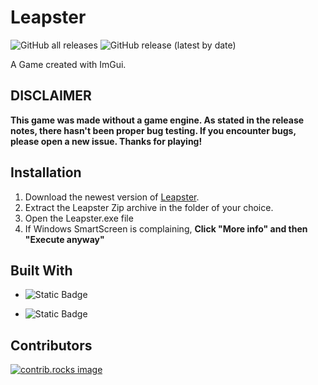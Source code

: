 # Leapster

![GitHub all releases](https://img.shields.io/github/downloads/Moldybot9411/Leapster/total?color=%23FF8C00&style=flat-square)
![GitHub release (latest by date)](https://img.shields.io/github/v/release/Moldybot9411/Leapster?style=flat-square)

A Game created with ImGui.

## **DISCLAIMER**
**This game was made without a game engine. As stated in the release notes, there hasn't been proper bug testing. If you encounter bugs, please open a new issue. Thanks for playing!**

## Installation
1. Download the newest version of [Leapster](https://github.com/Moldybot9411/Leapster/releases/download/v0.5/Leapster.zip).
2. Extract the Leapster Zip archive in the folder of your choice.
3. Open the Leapster.exe file
4. If Windows SmartScreen is complaining, **Click "More info" and then "Execute anyway"** 

## Built With

*  ![Static Badge](https://img.shields.io/badge/C%23%20-%20Visual%20Studio%20-%20darkgrey?style=for-the-badge)

*  ![Static Badge](https://img.shields.io/badge/ImGui%20-%20darkgrey?style=for-the-badge&logo=opengl&logoColor=white&logoSize=auto)






## Contributors

<a href="https://github.com/Moldybot9411/Leapster/graphs/contributors">
  <img src="https://contrib.rocks/image?repo=Moldybot9411/Leapster" alt="contrib.rocks image" />
</a>
